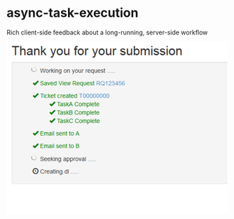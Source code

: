 async-task-execution
====================

Rich client-side feedback about a long-running, server-side workflow

![screenshot](https://raw.githubusercontent.com/jeremyshantz/async-task-execution/master/screenshot.png "screenshot")

